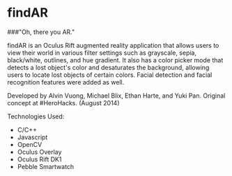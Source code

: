 findAR
======

###"Oh, there you AR."

findAR is an Oculus Rift augmented reality application that allows users to view their world
in various filter settings such as grayscale, sepia, black/white, outlines, and hue gradient.
It also has a color picker mode that detects a lost object's color and desaturates the background,
allowing users to locate lost objects of certain colors. Facial detection and facial recognition 
features were added as well.

Developed by Alvin Vuong, Michael Blix, Ethan Harte, and Yuki Pan.
Original concept at \#HeroHacks. (August 2014)

Technologies Used:
- C/C++
- Javascript
- OpenCV
- Oculus Overlay
- Oculus Rift DK1
- Pebble Smartwatch
